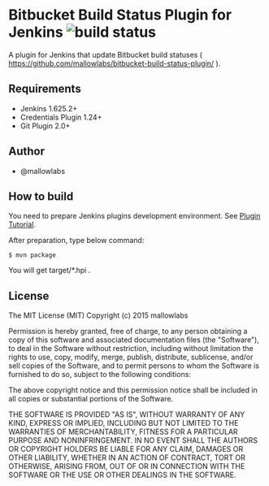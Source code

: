 Bitbucket Build Status Plugin for Jenkins ![build status](https://circleci.com/gh/mallowlabs/bitbucket-build-status-plugin/tree/master.svg?style=shield)
==============================
A plugin for Jenkins that update Bitbucket build statuses ( https://github.com/mallowlabs/bitbucket-build-status-plugin/ ).

Requirements
------------------------------
* Jenkins 1.625.2+
* Credentials Plugin 1.24+
* Git Plugin 2.0+

Author
------------------------------
* @mallowlabs

How to build
------------------------------
You need to prepare Jenkins plugins development environment.
See [Plugin Tutorial](https://wiki.jenkins-ci.org/display/JENKINS/Plugin+tutorial).

After preparation, type below command:

    $ mvn package

You will get target/*.hpi .

License
------------------------------
The MIT License (MIT)
Copyright (c) 2015 mallowlabs

Permission is hereby granted, free of charge, to any person obtaining a copy of this software and associated documentation files (the "Software"), to deal in the Software without restriction, including without limitation the rights to use, copy, modify, merge, publish, distribute, sublicense, and/or sell copies of the Software, and to permit persons to whom the Software is furnished to do so, subject to the following conditions:

The above copyright notice and this permission notice shall be included in all copies or substantial portions of the Software.

THE SOFTWARE IS PROVIDED "AS IS", WITHOUT WARRANTY OF ANY KIND, EXPRESS OR IMPLIED, INCLUDING BUT NOT LIMITED TO THE WARRANTIES OF MERCHANTABILITY, FITNESS FOR A PARTICULAR PURPOSE AND NONINFRINGEMENT. IN NO EVENT SHALL THE AUTHORS OR COPYRIGHT HOLDERS BE LIABLE FOR ANY CLAIM, DAMAGES OR OTHER LIABILITY, WHETHER IN AN ACTION OF CONTRACT, TORT OR OTHERWISE, ARISING FROM, OUT OF OR IN CONNECTION WITH THE SOFTWARE OR THE USE OR OTHER DEALINGS IN THE SOFTWARE.
